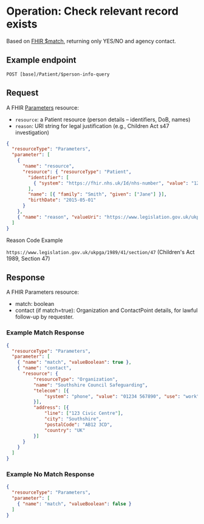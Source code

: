 # Operation: Check relevant record exists

Based on [FHIR $match](https://hl7.org/fhir/operation-patient-match.html), returning only YES/NO and agency contact.

## Example endpoint

`POST [base]/Patient/$person-info-query`

## Request

A FHIR [Parameters](https://hl7.org/fhir/parameters.html) resource:
- `resource`: a Patient resource (person details – identifiers, DoB, names)
- `reason`: URI string for legal justification (e.g., Children Act s47 investigation)

```json
{
  "resourceType": "Parameters",
  "parameter": [
    {
      "name": "resource",
      "resource": { "resourceType": "Patient",
        "identifier": [
          { "system": "https://fhir.nhs.uk/Id/nhs-number", "value": "1234567890"}
        ],
        "name": [{ "family": "Smith", "given": ["Jane"] }],
        "birthDate": "2015-05-01"
      }
    },
    { "name": "reason", "valueUri": "https://www.legislation.gov.uk/ukpga/1989/41/section/47" }
  ]
}
```

Reason Code Example

`https://www.legislation.gov.uk/ukpga/1989/41/section/47` (Children's Act 1989, Section 47)


## Response
A FHIR Parameters resource:
- match: boolean
- contact (if match=true): Organization and ContactPoint details, for lawful follow-up by requester.

### Example Match Response
```json
{
  "resourceType": "Parameters",
  "parameter": [
    { "name": "match", "valueBoolean": true },
    { "name": "contact",
      "resource": {
          "resourceType": "Organization",
          "name": "Southshire Council Safeguarding",
          "telecom": [{
              "system": "phone", "value": "01234 567890", "use": "work"
          }],
          "address": [{
              "line": ["123 Civic Centre"],
              "city": "Southshire",
              "postalCode": "AB12 3CD",
              "country": "UK"
          }]
      }
    }
  ]
}
```

### Example No Match Response

```json
{
  "resourceType": "Parameters",
  "parameter": [
    { "name": "match", "valueBoolean": false }
  ]
}
```




